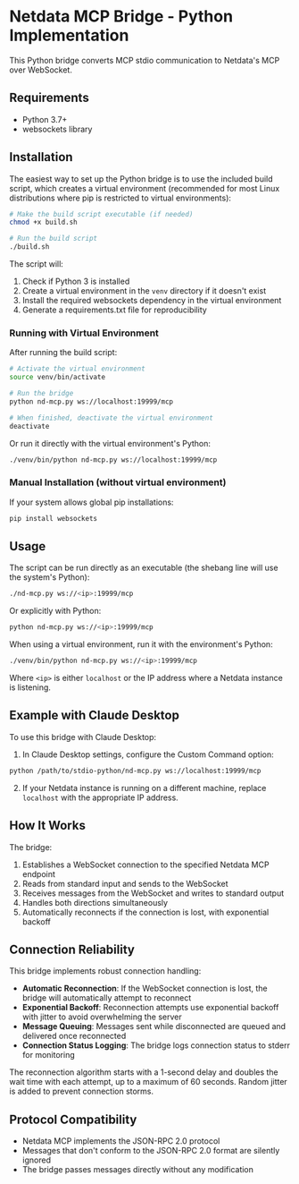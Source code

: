 # Netdata MCP Bridge - Python Implementation

This Python bridge converts MCP stdio communication to Netdata's MCP over WebSocket.

## Requirements

- Python 3.7+
- websockets library

## Installation

The easiest way to set up the Python bridge is to use the included build script, which creates a virtual environment (recommended for most Linux distributions where pip is restricted to virtual environments):

```bash
# Make the build script executable (if needed)
chmod +x build.sh

# Run the build script
./build.sh
```

The script will:
1. Check if Python 3 is installed
2. Create a virtual environment in the `venv` directory if it doesn't exist
3. Install the required websockets dependency in the virtual environment
4. Generate a requirements.txt file for reproducibility

### Running with Virtual Environment

After running the build script:

```bash
# Activate the virtual environment
source venv/bin/activate

# Run the bridge
python nd-mcp.py ws://localhost:19999/mcp

# When finished, deactivate the virtual environment
deactivate
```

Or run it directly with the virtual environment's Python:

```bash
./venv/bin/python nd-mcp.py ws://localhost:19999/mcp
```

### Manual Installation (without virtual environment)

If your system allows global pip installations:

```bash
pip install websockets
```

## Usage

The script can be run directly as an executable (the shebang line will use the system's Python):

```bash
./nd-mcp.py ws://<ip>:19999/mcp
```

Or explicitly with Python:

```bash
python nd-mcp.py ws://<ip>:19999/mcp
```

When using a virtual environment, run it with the environment's Python:

```bash
./venv/bin/python nd-mcp.py ws://<ip>:19999/mcp
```

Where `<ip>` is either `localhost` or the IP address where a Netdata instance is listening.

## Example with Claude Desktop

To use this bridge with Claude Desktop:

1. In Claude Desktop settings, configure the Custom Command option:

```bash
python /path/to/stdio-python/nd-mcp.py ws://localhost:19999/mcp
```

2. If your Netdata instance is running on a different machine, replace `localhost` with the appropriate IP address.

## How It Works

The bridge:
1. Establishes a WebSocket connection to the specified Netdata MCP endpoint
2. Reads from standard input and sends to the WebSocket
3. Receives messages from the WebSocket and writes to standard output
4. Handles both directions simultaneously
5. Automatically reconnects if the connection is lost, with exponential backoff

## Connection Reliability

This bridge implements robust connection handling:

- **Automatic Reconnection**: If the WebSocket connection is lost, the bridge will automatically attempt to reconnect
- **Exponential Backoff**: Reconnection attempts use exponential backoff with jitter to avoid overwhelming the server
- **Message Queuing**: Messages sent while disconnected are queued and delivered once reconnected
- **Connection Status Logging**: The bridge logs connection status to stderr for monitoring

The reconnection algorithm starts with a 1-second delay and doubles the wait time with each attempt, up to a maximum of 60 seconds. Random jitter is added to prevent connection storms.

## Protocol Compatibility

- Netdata MCP implements the JSON-RPC 2.0 protocol
- Messages that don't conform to the JSON-RPC 2.0 format are silently ignored
- The bridge passes messages directly without any modification